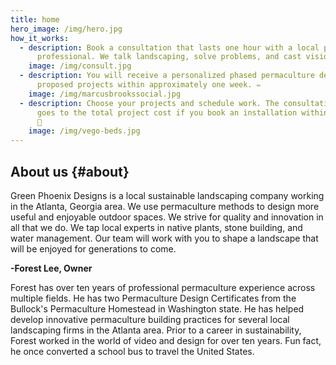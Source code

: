 ```yaml
---
title: home
hero_image: /img/hero.jpg
how_it_works:
  - description: Book a consultation that lasts one hour with a local permaculture
      professional. We talk landscaping, solve problems, and cast visions. ☕
    image: /img/consult.jpg
  - description: You will receive a personalized phased permaculture design for the
      proposed projects within approximately one week. ✏️
    image: /img/marcusbrookssocial.jpg
  - description: Choose your projects and schedule work. The consultation fee ($125)
      goes to the total project cost if you book an installation within 30 days.
      🥂
    image: /img/vego-beds.jpg
---
```

## About us {#about}

Green Phoenix Designs is a local sustainable landscaping company working in the
Atlanta, Georgia area. We use permaculture methods to design more useful and
enjoyable outdoor spaces. We strive for quality and innovation in all that we
do. We tap local experts in native plants, stone building, and water management.
Our team will work with you to shape a landscape that will be enjoyed for
generations to come.

**\-Forest Lee, Owner**

Forest has over ten years of professional permaculture experience across multiple fields. He has two Permaculture Design Certificates from the Bullock's Permaculture Homestead in Washington state. He has helped develop innovative permaculture building practices for several local landscaping firms in the Atlanta area. Prior to a career in sustainability, Forest worked in the world of video and design for over ten years. Fun fact, he once converted a school bus to travel the United States.
